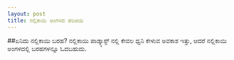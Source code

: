 ```yaml
---
layout: post
title: ನಲ್ಲಿಕಾಯಿ ಅಂಗಳದ ಪರಿಚಯ
---
```


##ಏನಿದು ನಲ್ಲಿಕಾಯಿ ಬರಹ?
ನಲ್ಲಿಕಾಯಿ ಪಾಡ್ಕ್ಯಾಸ್ಟ್ ನಲ್ಲಿ ಕೇವಲ ಧ್ವನಿ ಕೇಳುವ ಅವಕಾಶ ಇತ್ತು, ಆದರೆ ನಲ್ಲಿಕಾಯಿ ಅಂಗಳದಲ್ಲಿ ಬರಹಗಳನ್ನೂ ಓದಬಹುದು.
